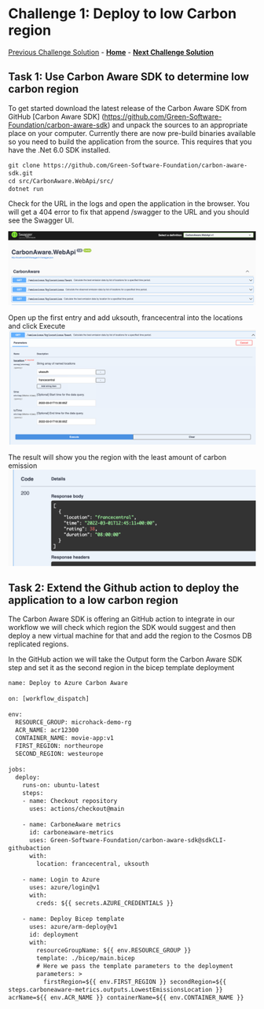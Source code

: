 # Challenge 1: Deploy to low Carbon region

[Previous Challenge Solution](./01-Multi-Region-Deployment.md) - **[Home](../README.md)** - **[Next Challenge Solution](./03-Improve-API-Efficiency.md)**

## Task 1: Use Carbon Aware SDK to determine low carbon region

To get started download the latest release of the Carbon Aware SDK from GitHub [Carbon Aware SDK] (https://github.com/Green-Software-Foundation/carbon-aware-sdk) and unpack the sources to an appropriate place on your computer.
Currently there are now pre-build binaries available so you need to build the application from the source.
This requires that you have the .Net 6.0 SDK installed.
```
git clone https://github.com/Green-Software-Foundation/carbon-aware-sdk.git
cd src/CarbonAware.WebApi/src/
dotnet run
```
Check for the URL in the logs and open the application in the browser. You will get a 404 error to fix that append /swagger to the URL and you should see the Swagger UI.

![Carbon Aware WebApi](../images/carbon-aware-sdk1.png)

Open up the first entry and add uksouth, francecentral into the locations and click Execute
![Carbon Aware WebApi](../images/carbon-aware-sdk2.png)

The result will show you the region with the least amount of carbon emission
![Carbon Aware WebApi](../images/carbon-aware-sdk3.png)


## Task 2: Extend the Github action to deploy the application to a low carbon region

The Carbon Aware SDK is offering an GitHub action to integrate in our workflow we will check which region the SDK would suggest and then deploy a new virtual machine for that and add the region to the Cosmos DB replicated regions.

In the GitHub action we will take the Output form the Carbon Aware SDK step and set it as the second region in the bicep template deployment

```
name: Deploy to Azure Carbon Aware

on: [workflow_dispatch]

env:
  RESOURCE_GROUP: microhack-demo-rg
  ACR_NAME: acr12300
  CONTAINER_NAME: movie-app:v1
  FIRST_REGION: northeurope
  SECOND_REGION: westeurope

jobs:
  deploy:
    runs-on: ubuntu-latest
    steps:
    - name: Checkout repository
      uses: actions/checkout@main

    - name: CarboneAware metrics
      id: carboneaware-metrics
      uses: Green-Software-Foundation/carbon-aware-sdk@sdkCLI-githubaction
      with:
        location: francecentral, uksouth

    - name: Login to Azure
      uses: azure/login@v1
      with:
        creds: ${{ secrets.AZURE_CREDENTIALS }}

    - name: Deploy Bicep template
      uses: azure/arm-deploy@v1
      id: deployment
      with:
        resourceGroupName: ${{ env.RESOURCE_GROUP }}
        template: ./bicep/main.bicep
        # Here we pass the template parameters to the deployment
        parameters: >
          firstRegion=${{ env.FIRST_REGION }} secondRegion=${{ steps.carboneaware-metrics.outputs.LowestEmissionsLocation }} acrName=${{ env.ACR_NAME }} containerName=${{ env.CONTAINER_NAME }}
```
